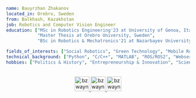```yaml
name: Bauyrzhan Zhakanov
located_in: Orebro, Sweden
from: Balkhash, Kazakhstan
job: Robotics and Computer Vision Engineer
education: ["MSc in Robotics Engineering'23 at University of Genoa, Italy",
            "Master Thesis at Orebro University, Sweden",
            "BSc in Robotics & Mechatronics'21 at Nazarbayev University, Kazakhstan"]

fields_of_interests: ["Social Robotics", "Green Technology", "Mobile Robotics", "VR"]
technical_background: ["Python", "C/C++", "MATLAB", "ROS/ROS2", "Webservices", "Cloud services"]
hobbies: ["Politics & History", "Entrepreneurship & Innovation", "Science and IoT"]
```
<p align="center">
<br/>
<a href="https://www.linkedin.com/in/bauyrzhan-zhakanov/">
  <img alt="bzwayne's LinkdeIn" width="40px" src="https://user-images.githubusercontent.com/43545812/144035037-0f415fc7-9f96-4517-a370-ccc6e78a714b.png" />
</a>
<a href="https://www.instagram.com/bzwayne">
  <img alt="bzwayne's Instagram" width="40px" src="https://user-images.githubusercontent.com/43545812/144035088-0dfb165f-8fe0-4d13-896c-876c29d2b128.png" />
</a>
<a href="https://open.spotify.com/user/31ndrl2posheess635vrgzryhcau">
  <img alt="bzwayne's Spotify" width="40px" src="https://user-images.githubusercontent.com/43545812/144035120-1ad5169b-91c7-4078-bef9-6a82c733f373.png" />
</a>
</p>
